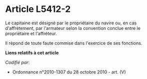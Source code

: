 # Article L5412-2

Le capitaine est désigné par le propriétaire du navire ou, en cas d'affrètement, par l'armateur selon la convention conclue
entre le propriétaire et l'affréteur.

Il répond de toute faute commise dans l'exercice de ses fonctions.

**Liens relatifs à cet article**

_Codifié par_:

  - Ordonnance n°2010-1307 du 28 octobre 2010 - art. (V)
